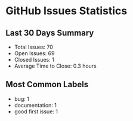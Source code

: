 # GitHub Issues Statistics

## Last 30 Days Summary
- Total Issues: 70
- Open Issues: 69
- Closed Issues: 1
- Average Time to Close: 0.3 hours

## Most Common Labels
- bug: 1
- documentation: 1
- good first issue: 1
